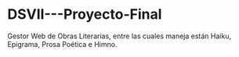 # DSVII---Proyecto-Final
Gestor Web de Obras Literarias, entre las cuales maneja están Haiku, Epigrama, Prosa Poética e Himno. 
